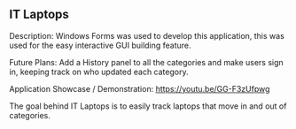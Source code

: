 ## IT Laptops 
Description: Windows Forms was used to develop this application, this was used for the easy interactive GUI building feature.

Future Plans:
Add a History panel to all the categories and make users sign in, keeping track on who updated each category.

Application Showcase / Demonstration: https://youtu.be/GG-F3zUfpwg


The goal behind IT Laptops is to easily track laptops that move in and out of categories.


